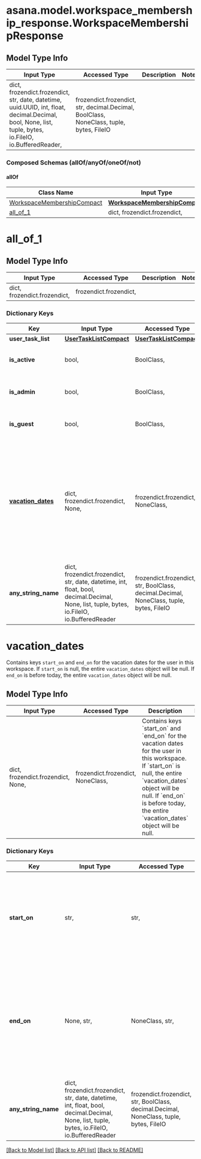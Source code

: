 # asana.model.workspace_membership_response.WorkspaceMembershipResponse

## Model Type Info
Input Type | Accessed Type | Description | Notes
------------ | ------------- | ------------- | -------------
dict, frozendict.frozendict, str, date, datetime, uuid.UUID, int, float, decimal.Decimal, bool, None, list, tuple, bytes, io.FileIO, io.BufferedReader,  | frozendict.frozendict, str, decimal.Decimal, BoolClass, NoneClass, tuple, bytes, FileIO |  | 

### Composed Schemas (allOf/anyOf/oneOf/not)
#### allOf
Class Name | Input Type | Accessed Type | Description | Notes
------------- | ------------- | ------------- | ------------- | -------------
[WorkspaceMembershipCompact](WorkspaceMembershipCompact.md) | [**WorkspaceMembershipCompact**](WorkspaceMembershipCompact.md) | [**WorkspaceMembershipCompact**](WorkspaceMembershipCompact.md) |  | 
[all_of_1](#all_of_1) | dict, frozendict.frozendict,  | frozendict.frozendict,  |  | 

# all_of_1

## Model Type Info
Input Type | Accessed Type | Description | Notes
------------ | ------------- | ------------- | -------------
dict, frozendict.frozendict,  | frozendict.frozendict,  |  | 

### Dictionary Keys
Key | Input Type | Accessed Type | Description | Notes
------------ | ------------- | ------------- | ------------- | -------------
**user_task_list** | [**UserTaskListCompact**](UserTaskListCompact.md) | [**UserTaskListCompact**](UserTaskListCompact.md) |  | [optional] 
**is_active** | bool,  | BoolClass,  | Reflects if this user still a member of the workspace. | [optional] 
**is_admin** | bool,  | BoolClass,  | Reflects if this user is an admin of the workspace. | [optional] 
**is_guest** | bool,  | BoolClass,  | Reflects if this user is a guest of the workspace. | [optional] 
**[vacation_dates](#vacation_dates)** | dict, frozendict.frozendict, None,  | frozendict.frozendict, NoneClass,  | Contains keys &#x60;start_on&#x60; and &#x60;end_on&#x60; for the vacation dates for the user in this workspace. If &#x60;start_on&#x60; is null, the entire &#x60;vacation_dates&#x60; object will be null. If &#x60;end_on&#x60; is before today, the entire &#x60;vacation_dates&#x60; object will be null. | [optional] 
**any_string_name** | dict, frozendict.frozendict, str, date, datetime, int, float, bool, decimal.Decimal, None, list, tuple, bytes, io.FileIO, io.BufferedReader | frozendict.frozendict, str, BoolClass, decimal.Decimal, NoneClass, tuple, bytes, FileIO | any string name can be used but the value must be the correct type | [optional]

# vacation_dates

Contains keys `start_on` and `end_on` for the vacation dates for the user in this workspace. If `start_on` is null, the entire `vacation_dates` object will be null. If `end_on` is before today, the entire `vacation_dates` object will be null.

## Model Type Info
Input Type | Accessed Type | Description | Notes
------------ | ------------- | ------------- | -------------
dict, frozendict.frozendict, None,  | frozendict.frozendict, NoneClass,  | Contains keys &#x60;start_on&#x60; and &#x60;end_on&#x60; for the vacation dates for the user in this workspace. If &#x60;start_on&#x60; is null, the entire &#x60;vacation_dates&#x60; object will be null. If &#x60;end_on&#x60; is before today, the entire &#x60;vacation_dates&#x60; object will be null. | 

### Dictionary Keys
Key | Input Type | Accessed Type | Description | Notes
------------ | ------------- | ------------- | ------------- | -------------
**start_on** | str,  | str,  | The day on which the user&#x27;s vacation in this workspace starts. This is a date with &#x60;YYYY-MM-DD&#x60; format. | [optional] 
**end_on** | None, str,  | NoneClass, str,  | The day on which the user&#x27;s vacation in this workspace ends, or null if there is no end date. This is a date with &#x60;YYYY-MM-DD&#x60; format. | [optional] 
**any_string_name** | dict, frozendict.frozendict, str, date, datetime, int, float, bool, decimal.Decimal, None, list, tuple, bytes, io.FileIO, io.BufferedReader | frozendict.frozendict, str, BoolClass, decimal.Decimal, NoneClass, tuple, bytes, FileIO | any string name can be used but the value must be the correct type | [optional]

[[Back to Model list]](../../README.md#documentation-for-models) [[Back to API list]](../../README.md#documentation-for-api-endpoints) [[Back to README]](../../README.md)

